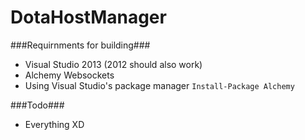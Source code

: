 DotaHostManager
===============

###Requirnments for building###
 - Visual Studio 2013 (2012 should also work)
 - Alchemy Websockets
  - Using Visual Studio's package manager `Install-Package Alchemy`

###Todo###
 - Everything XD

